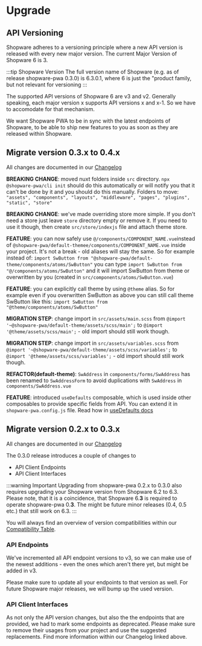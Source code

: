 # Upgrade

## API Versioning

Shopware adheres to a versioning principle where a new API version is released with every new major version. The current Major Version of Shopware 6 is 3.

:::tip Shopware Version
The full version name of Shopware (e.g. as of release shopware-pwa 0.3.0) is 6.3.0.1, where 6 is just the "product family, but not relevant for versioning
:::

The supported API versions of Shopware 6 are v3 and v2. Generally speaking, each major version x supports API versions x and x-1. So we have to accomodate for that mechanism.

We want Shopware PWA to be in sync with the latest endpoints of Shopware, to be able to ship new features to you as soon as they are released within Shopware.

## Migrate version 0.3.x to 0.4.x

All changes are documented in our [Changelog](https://github.com/DivanteLtd/shopware-pwa/blob/master/CHANGELOG.md)

**BREAKING CHANGE**: moved nuxt folders inside `src` directory. `npx @shopware-pwa/cli init` should do this automatically or will notify you that it can't be done by it and you should do this manually. Folders to move: `"assets", "components", "layouts", "middleware", "pages", "plugins", "static", "store"`

**BREAKING CHANGE**: we've made overriding store more simple. If you don't need a store just leave `store` directory empty or remove it. If you need to use it though, then create `src/store/indexjs` file and attach theme store.

**FEATURE**: you can now safely use `@/components/COMPONENT_NAME.vue`instead of `@shopware-pwa/default-themee/components/COMPONENT_NAME.vue` inside your project. It's not a break - old aliases will stay the same.
So for example instead of:
`import SwButton from "@shopware-pwa/default-theme/components/atoms/SwButton"`
you can type
`import SwButton from "@/components/atoms/SwButton"`
and it will import SwButton from theme or overwritten by you (created in `src/components/atoms/SwButton.vue`)

**FEATURE**: you can explicitly call theme by using `@theme` alias.
So for example even if you overwritten SwButton as above you can still call theme SwButton like this:
`import SwButton from "@theme/components/atoms/SwButton"`

**MIGRATION STEP**: change import in `src/assets/main.scss` from `@import '~@shopware-pwa/default-theme/assets/scss/main';` to `@import '@theme/assets/scss/main';` - old import should still work though.

**MIGRATION STEP**: change import in `src/assets/variables.scss` from `@import '~@shopware-pwa/default-theme/assets/scss/variables';` to `@import '@theme/assets/scss/variables';` - old import should still work though.

**REFACTOR(default-theme)**: `SwAddress` in `components/forms/SwAddress` has been renamed to `SwAddressForm` to avoid duplications with `SwAddress` in `components/SwAddress.vue`

**FEATURE**: introduced `useDefaults` composable, which is used inside other composables to provide specific fields from API. You can extend it in `shopware-pwa.config.js` file. Read how in [useDefaults docs](/landing/resources/api/composables.usedefaults.html)

## Migrate version 0.2.x to 0.3.x

All changes are documented in our [Changelog](https://github.com/DivanteLtd/shopware-pwa/blob/master/CHANGELOG.md)

The 0.3.0 release introduces a couple of changes to

- API Client Endpoints
- API Client Interfaces

:::warning Important
Upgrading from shopware-pwa 0.2.x to 0.3.0 also requires upgrading your Shopware version from Shopware 6.2 to 6.3. Please note, that it is a coincidence, that Shopware 6.**3** is required to operate shopware-pwa 0.**3**. The might be future minor releases (0.4, 0.5 etc.) that still work on 6.3.
:::

You will always find an overview of version compatibilities within our [Compatibility Table](/landing/getting-started/prepare-shopware.html#compatibility-table).

### API Endpoints

We've incremented all API endpoint versions to v3, so we can make use of the newest additions - even the ones which aren't there yet, but might be added in v3.

Please make sure to update all your endpoints to that version as well. For future Shopware major releases, we will bump up the used version.

### API Client Interfaces

As not only the API version changes, but also the the endpoints that are provided, we had to mark some endpoints as deprecated. Please make sure to remove their usages from your project and use the suggested replacements. Find more information within our Changelog linked above.
